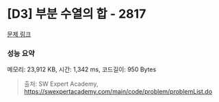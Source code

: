 # [D3] 부분 수열의 합 - 2817 

[문제 링크](https://swexpertacademy.com/main/code/problem/problemDetail.do?contestProbId=AV7IzvG6EksDFAXB) 

### 성능 요약

메모리: 23,912 KB, 시간: 1,342 ms, 코드길이: 950 Bytes



> 출처: SW Expert Academy, https://swexpertacademy.com/main/code/problem/problemList.do